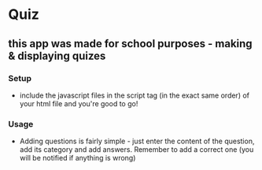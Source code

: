 # Quiz
## this app was made for school purposes - making & displaying quizes

### Setup
- include the javascript files in the script tag (in the exact same order) of your html file and you're good to go!

### Usage
- Adding questions is fairly simple - just enter the content of the question, add its category and add answers. Remember to add a correct one (you will be notified if anything is wrong)

[](pictures/Quiz1.png)
